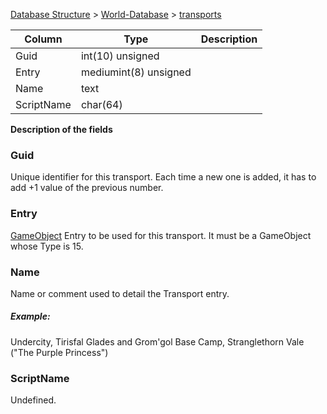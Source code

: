 [Database Structure](Database-Structure) > [World-Database](World-Database) > [transports](transports)

Column | Type | Description
--- | --- | ---
Guid | int(10) unsigned | 
Entry | mediumint(8) unsigned | 
Name | text | 
ScriptName | char(64) | 

[1]: #guid
[2]: #entry
[3]: #name
[4]: #scriptName

**Description of the fields**

### Guid

Unique identifier for this transport. Each time a new one is added, it has to add +1 value of the previous number.

### Entry

[GameObject](gameobject_template) Entry to be used for this transport. It must be a GameObject whose Type is 15.

### Name

Name or comment used to detail the Transport entry.

##### Example:
Undercity, Tirisfal Glades and Grom'gol Base Camp, Stranglethorn Vale ("The Purple Princess")

### ScriptName

Undefined.
